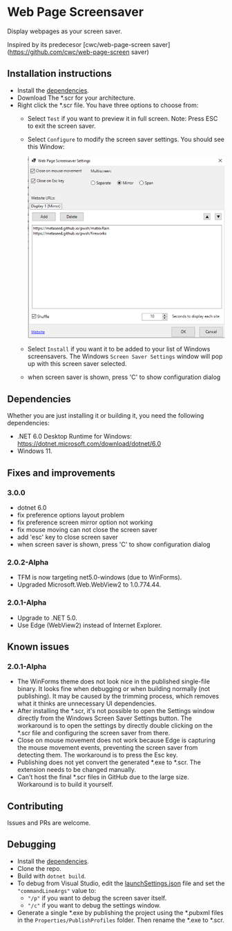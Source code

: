 # Web Page Screensaver

Display webpages as your screen saver.

Inspired by its predecesor [cwc/web-page-screen saver](https://github.com/cwc/web-page-screen saver)


## Installation instructions

* Install the [dependencies](#Dependencies).
* Download The *.scr for your architecture.
* Right click the *.scr file. You have three options to choose from:
  * Select `Test` if you want to preview it in full screen. Note: Press ESC to exit the screen saver.
  * Select `Configure` to modify the screen saver settings. You should see this Window:

    ![Screenshot](Resources/screenshot.png)

  * Select `Install` if you want it to be added to your list of Windows screensavers. The Windows `Screen Saver Settings` window will pop up with this screen saver selected.
  * when screen saver is shown, press 'C' to show configuration dialog

## Dependencies

Whether you are just installing it or building it, you need the following dependencies:

* .NET 6.0  Desktop Runtime for Windows: https://dotnet.microsoft.com/download/dotnet/6.0
* Windows 11.

## Fixes and improvements
### 3.0.0
* dotnet 6.0
* fix preference options layout problem
* fix preference screen mirror option not working
* fix mouse moving can not close the screen saver
* add 'esc' key to close screen saver
* when screen saver is shown, press 'C' to show configuration dialog


### 2.0.2-Alpha
* TFM is now targeting net5.0-windows (due to WinForms).
* Upgraded Microsoft.Web.WebView2 to 1.0.774.44.

### 2.0.1-Alpha
* Upgrade to .NET 5.0.
* Use Edge (WebView2) instead of Internet Explorer.

## Known issues

### 2.0.1-Alpha

* The WinForms theme does not look nice in the published single-file binary. It looks fine when debugging or when building normally (not publishing). It may be caused by the trimming process, which removes what it thinks are unnecessary UI dependencies.
* After installing the *.scr, it's not possible to open the Settings window directly from the Windows Screen Saver Settings button. The workaround is to open the settings by directly double clicking on the *.scr file and configuring the screen saver from there.
* Close on mouse movement does not work because Edge is capturing the mouse movement events, preventing the screen saver from detecting them. The workaround is to press the Esc key.
* Publishing does not yet convert the generated *.exe to *.scr. The extension needs to be changed manually.
* Can't host the final *.scr files in GitHub due to the large size. Workaround is to build it yourself.

## Contributing

Issues and PRs are welcome.

## Debugging

* Install the [dependencies](#Dependencies).
* Clone the repo.
* Build with `dotnet build`.
* To debug from Visual Studio, edit the [launchSettings.json](Properties/launch.json) file and set the `"commandLineArgs"` value to:
  * `"/p"` if you want to debug the screen saver itself.
  * `"/c"` if you want to debug the settings window.
* Generate a single *.exe by publishing the project using the *.pubxml files in the `Properties/PublishProfiles` folder. Then rename the *.exe to *.scr.

